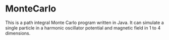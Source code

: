 MonteCarlo
==========
This is a path integral Monte Carlo program written in Java. It can simulate a single particle in a harmonic oscillator potential and magnetic field in 1 to 4 dimensions.

